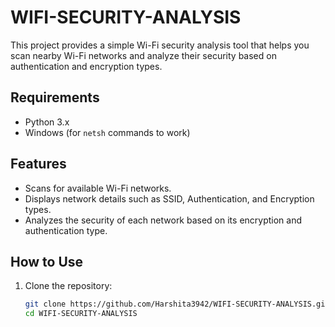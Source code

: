 # WIFI-SECURITY-ANALYSIS

This project provides a simple Wi-Fi security analysis tool that helps you scan nearby Wi-Fi networks and analyze their security based on authentication and encryption types.

## Requirements
- Python 3.x
- Windows (for `netsh` commands to work)

## Features
- Scans for available Wi-Fi networks.
- Displays network details such as SSID, Authentication, and Encryption types.
- Analyzes the security of each network based on its encryption and authentication type.

## How to Use

1. Clone the repository:
   ```bash
   git clone https://github.com/Harshita3942/WIFI-SECURITY-ANALYSIS.git
   cd WIFI-SECURITY-ANALYSIS
